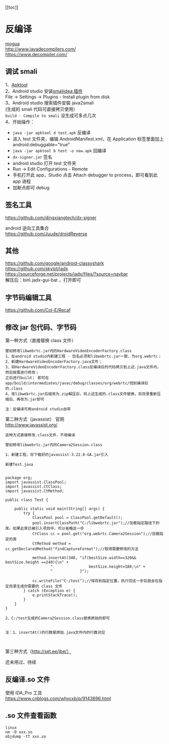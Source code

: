 [[toc]]

# 反编译

[mogua](https://mogua.co/)  
<http://www.javadecompilers.com/>  
<https://www.decompiler.com/>

## 调试 smali

1、[Apktool](https://github.com/iBotPeaches/Apktool)  
2、Android studio 安装[smaliidea 插件](https://bitbucket.org/JesusFreke/smalidea/downloads/)  
File -> Settings -> Plugins - Install plugin from disk  
3、Android studio 搜索插件安裝 java2smali  
(生成的 smali 代码可直接拷贝使用）  
 `build - Compile to smali` 没生成可多点几次  
4、开始操作：

- `java -jar apktool d test.apk` 反编译
- 进入 test 文件夹，编辑 AndroidManifest.xml，在 Application 标签里面加上 android:debuggable="true"
- `java -jar apktool b test -o new.apk` 回编译
- `dx-signer.jar` 签名
- android studio 打开 test 文件夹
- Run -> Edit Configurations - Remote
- 手机打开此 app，Studio 点击 Attach debugger to process，即可看到此 app 进程
- 加断点即可 debug

## 签名工具

<https://github.com/dingxiangtech/dx-signer>

android 逆向工具集合  
<https://github.com/Juude/droidReverse>

## 其他

<https://github.com/google/android-classyshark>  
<https://github.com/skylot/jadx>  
<https://sourceforge.net/projects/jadx/files/?source=navbar>  
解压后：bin\ jadx-gui-bat ，打开即可

## 字节码编辑工具

https://github.com/Col-E/Recaf

## 修改 jar 包代码、字节码

第一种方式（直接替换 class 文件）

```
譬如修改libwebrtc.jar内的HardwareVideoEncoderFactory.class
1、在android studio内新建工程 - 包名必须和libwebrtc.jar一致，为org.webrtc；
2、新建HardwareVideoEncoderFactory.java文件；
3、将HardwareVideoEncoderFactory.class反编译后的代码拷贝到上述.java文件内，
然后按需进行修改；
之后进行build； 即可在app/build/intermediates/javac/debug/classes/org/webrtc/找到编译后的.class
4、改libwebrtc.jar后缀改为.zip解压后，将上述生成的.class文件替换，将目录重新压缩后，再改为.jar即可

注：反编译可用android studio自带

```

第二种方式（javassist）
官网  
<http://www.javassist.org/>

```
这种方式直接修改.class文件，不用编译

譬如修改libwebrtc.jar内的Camera2Session.class

1、新建工程，将下载好的javassist-3.22.0-GA.jar引入

新建Test.java


package org;
import javassist.ClassPool;
import javassist.CtClass;
import javassist.CtMethod;

public class Test {

    public static void main(String[] args) {
        try {
            ClassPool pool = ClassPool.getDefault();
            pool.insertClassPath("C:/libwebrtc.jar");//加载指定路径下的库。如果此库已被引入项目中，可以省略这一步
            CtClass cc = pool.get("org.webrtc.Camera2Session");//加载指定的类
            CtMethod method = cc.getDeclaredMethod("findCaptureFormat");//取得需要修改的方法

            method.insertAt(340, "if(bestSize.width==320&& bestSize.height ==240){\n" +
                    "                bestSize.height=180;\n" +
                    "            }");

            cc.writeFile("C:/test");//保存到指定位置，执行完这一步后就会在指定目录生成你需要的 class 文件
        } catch (Exception e) {
            e.printStackTrace();
        }
    }
}

2、C:/test生成的Camera2Session.class替换原始的即可


注：1、insertAt()的行数是原始.java文件内的行数对应



```

第三种方式（http://set.ee/jbe/）

还未用过、待续

## 反编译.so 文件

使用 IDA_Pro 工具  
<https://www.cnblogs.com/whycxb/p/9143896.html>

## .so 文件查看函数

```
linux
nm -D xxx.so
objdump -tT xxx.so
```
